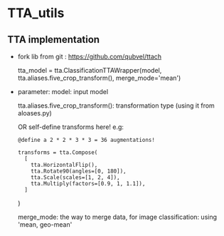 # TTA_utils
## TTA implementation 
* fork lib from git : https://github.com/qubvel/ttach
  
    tta_model = tta.ClassificationTTAWrapper(model, tta.aliases.five_crop_transform(),  merge_mode='mean')

* parameter: 
    model: input model
   
    tta.aliases.five_crop_transform(): transformation type
    (using it from aloases.py)
    
     OR self-define transforms here!
     e.g:
      
      @define a 2 * 2 * 3 * 3 = 36 augmentations!
      
      transforms = tta.Compose(
        [
          tta.HorizontalFlip(),
          tta.Rotate90(angles=[0, 180]),
          tta.Scale(scales=[1, 2, 4]),
          tta.Multiply(factors=[0.9, 1, 1.1]),
        ]
     )
   
   merge_mode: the way to merge data, for image classification: using 'mean, geo-mean'

